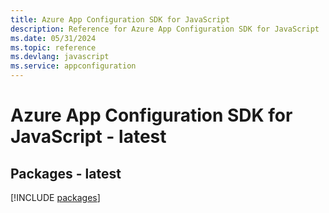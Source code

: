 ```yaml
---
title: Azure App Configuration SDK for JavaScript
description: Reference for Azure App Configuration SDK for JavaScript
ms.date: 05/31/2024
ms.topic: reference
ms.devlang: javascript
ms.service: appconfiguration
---
```

# Azure App Configuration SDK for JavaScript - latest
## Packages - latest
[!INCLUDE [packages](app-configuration-index.md)]